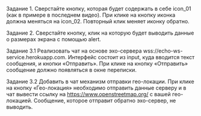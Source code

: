 Задание 1.
Сверстайте кнопку, которая будет содержать в себе icon_01 (как в примере в последнем видео).
При клике на кнопку иконка должна меняться на icon_02. Повторный клик меняет иконку обратно.

Задание 2.
Сверстайте кнопку, клик на которую будет выводить данные о размерах экрана с помощью alert. 

Задание 3.1
Реализовать чат на основе эхо-сервера wss://echo-ws-service.herokuapp.com.
Интерфейс состоит из input, куда вводится текст сообщения, и кнопки «Отправить».
При клике на кнопку «Отправить» сообщение должно появляться в окне переписки.

Задание 3.2
Добавить в чат механизм отправки гео-локации.
При клике на кнопку «Гео-локация» необходимо отправить данные серверу и
в чат вывести ссылку на https://www.openstreetmap.org/ с вашей гео-локацией.
Сообщение, которое отправит обратно эхо-сервер, не выводить.

